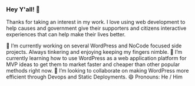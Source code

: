 ### Hey Y'all! 👋

Thanks for taking an interest in my work. I love using web development to help causes and government give their supporters and citizens interactive experiences that can help make their lives better.

🔭 I’m currently working on several WordPress and NoCode focused side projects. Always tinkering and enjoying keeping my fingers nimble.
🌱 I’m currently learning how to use WordPress as a web application platform for MVP ideas to get them to market faster and cheaper than other popular methods right now.
👯 I’m looking to collaborate on making WordPress more efficient through Devops and Static Deployments.
😄 Pronouns: He / Him


<!--
**schutzsmith/schutzsmith** is a ✨ _special_ ✨ repository because its `README.md` (this file) appears on your GitHub profile.

Here are some ideas to get you started:

- 🔭 I’m currently working on ...
- 🌱 I’m currently learning ...
- 👯 I’m looking to collaborate on ...
- 🤔 I’m looking for help with ...
- 💬 Ask me about ...
- 📫 How to reach me: ...
- 😄 Pronouns: ...
- ⚡ Fun fact: ...
-->
